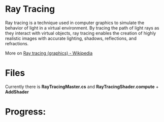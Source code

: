 # Ray Tracing

Ray tracing is a technique used in computer graphics to simulate the behavior of light in a virtual environment. By tracing the path of light rays as they interact with virtual objects, ray tracing enables the creation of highly realistic images with accurate lighting, shadows, reflections, and refractions. 

More on [Ray tracing (graphics) - Wikipedia](https://en.wikipedia.org/wiki/Ray_tracing_(graphics))

# Files

Currently there is **RayTracingMaster.cs** and **RayTracingShader.compute**  + **AddShader**

# Progress: